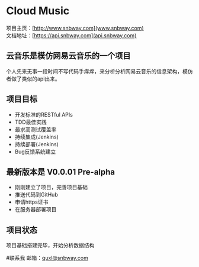 Cloud Music
===================================
  项目主页：[http://www.snbway.com](www.snbway.com)<br/>
  文档地址：[https://api.snbway.com](api.snbway.com)

  
云音乐是模仿网易云音乐的一个项目
-----------------------------------
  个人先来无事一段时间不写代码手痒痒，来分析分析网易云音乐的信息架构，模仿者做了类似的api出来。


项目目标
-----------------------------------
  + 开发标准的RESTful APIs
  + TDD最佳实践
  + 最求高测试覆盖率
  + 持续集成(Jenkins)
  + 持续部署(Jenkins)
  + Bug反馈系统建立
  
  
  
最新版本是 V0.0.01 Pre-alpha
-----------------------------------
  + 刚刚建立了项目，完善项目基础
  + 推送代码到GitHub
  + 申请https证书
  + 在服务器部署项目
  
 
项目状态
-----------------------------------
  项目基础搭建完毕，开始分析数据结构
  
#联系我
邮箱：quxl@snbway.com